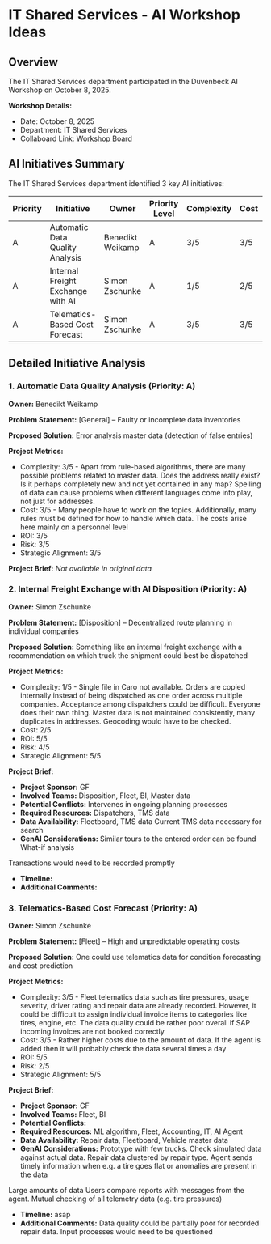 # IT Shared Services - AI Workshop Ideas

## Overview

The IT Shared Services department participated in the Duvenbeck AI Workshop on October 8, 2025.

**Workshop Details:**

- Date: October 8, 2025
- Department: IT Shared Services
- Collaboard Link: [Workshop Board](https://web.collaboard.app/share/4LFOhXRZX1a9cHjbtC4e6A)

## AI Initiatives Summary

The IT Shared Services department identified 3 key AI initiatives:

| Priority | Initiative                         | Owner            | Priority Level | Complexity | Cost | ROI | Risk | Strategic |
| -------- | ---------------------------------- | ---------------- | -------------- | ---------- | ---- | --- | ---- | --------- |
| A        | Automatic Data Quality Analysis    | Benedikt Weikamp | A              | 3/5        | 3/5  | 3/5 | 3/5  | 3/5       |
| A        | Internal Freight Exchange with AI  | Simon Zschunke   | A              | 1/5        | 2/5  | 5/5 | 4/5  | 5/5       |
| A        | Telematics-Based Cost Forecast     | Simon Zschunke   | A              | 3/5        | 3/5  | 5/5 | 2/5  | 5/5       |

## Detailed Initiative Analysis

### 1. Automatic Data Quality Analysis (Priority: A)

**Owner:** Benedikt Weikamp

**Problem Statement:**
[General] – Faulty or incomplete data inventories

**Proposed Solution:**
Error analysis master data (detection of false entries)

**Project Metrics:**

- Complexity: 3/5 - Apart from rule-based algorithms, there are many possible problems related to master data. Does the address really exist? Is it perhaps completely new and not yet contained in any map? Spelling of data can cause problems when different languages come into play, not just for addresses.
- Cost: 3/5 - Many people have to work on the topics. Additionally, many rules must be defined for how to handle which data. The costs arise here mainly on a personnel level
- ROI: 3/5
- Risk: 3/5
- Strategic Alignment: 3/5

**Project Brief:** _Not available in original data_

### 2. Internal Freight Exchange with AI Disposition (Priority: A)

**Owner:** Simon Zschunke

**Problem Statement:**
[Disposition] – Decentralized route planning in individual companies

**Proposed Solution:**
Something like an internal freight exchange with a recommendation on which truck the shipment could best be dispatched

**Project Metrics:**

- Complexity: 1/5 - Single file in Caro not available. Orders are copied internally instead of being dispatched as one order across multiple companies. Acceptance among dispatchers could be difficult. Everyone does their own thing. Master data is not maintained consistently, many duplicates in addresses. Geocoding would have to be checked.
- Cost: 2/5
- ROI: 5/5
- Risk: 4/5
- Strategic Alignment: 5/5

**Project Brief:**

- **Project Sponsor:** GF
- **Involved Teams:** Disposition, Fleet, BI, Master data
- **Potential Conflicts:** Intervenes in ongoing planning processes
- **Required Resources:** Dispatchers, TMS data
- **Data Availability:** Fleetboard, TMS data
Current TMS data necessary for search
- **GenAI Considerations:** Similar tours to the entered order can be found
What-if analysis

Transactions would need to be recorded promptly
- **Timeline:** 
- **Additional Comments:** 

### 3. Telematics-Based Cost Forecast (Priority: A)

**Owner:** Simon Zschunke

**Problem Statement:**
[Fleet] – High and unpredictable operating costs

**Proposed Solution:**
One could use telematics data for condition forecasting and cost prediction

**Project Metrics:**

- Complexity: 3/5 - Fleet telematics data such as tire pressures, usage severity, driver rating and repair data are already recorded. However, it could be difficult to assign individual invoice items to categories like tires, engine, etc. The data quality could be rather poor overall if SAP incoming invoices are not booked correctly
- Cost: 3/5 - Rather higher costs due to the amount of data. If the agent is added then it will probably check the data several times a day
- ROI: 5/5
- Risk: 2/5
- Strategic Alignment: 5/5

**Project Brief:**

- **Project Sponsor:** GF
- **Involved Teams:** Fleet, BI
- **Potential Conflicts:** 
- **Required Resources:** ML algorithm, Fleet, Accounting, IT, AI Agent
- **Data Availability:** Repair data, Fleetboard, Vehicle master data
- **GenAI Considerations:** Prototype with few trucks. Check simulated data against actual data. Repair data clustered by repair type.
Agent sends timely information when e.g. a tire goes flat or anomalies are present in the data

Large amounts of data
Users compare reports with messages from the agent. Mutual checking of all telemetry data (e.g. tire pressures)
- **Timeline:** asap
- **Additional Comments:** Data quality could be partially poor for recorded repair data. Input processes would need to be questioned
